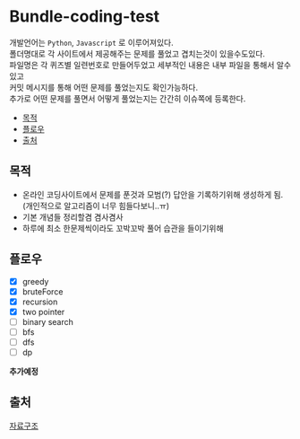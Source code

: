 # Bundle-coding-test

개발언어는 `Python`, `Javascript` 로 이루어져있다.  
폴더명대로 각 사이트에서 제공해주는 문제를 풀었고 겹치는것이 있을수도있다.  
파일명은 각 퀴즈별 일련번호로 만들어두었고 세부적인 내용은 내부 파일을 통해서 알수있고  
커밋 메시지를 통해 어떤 문제를 풀었는지도 확인가능하다.  
추가로 어떤 문제를 풀면서 어떻게 풀었는지는 간간히 이슈쪽에 등록한다.  

* [목적](#목적)
* [플로우](#플로우)
* [출처](#출처)

## 목적
* 온라인 코딩사이트에서 문제를 푼것과 모범(?) 답안을 기록하기위해 생성하게 됨. (개인적으로 알고리즘이 너무 힘들다보니..ㅠ)
* 기본 개념들 정리할겸 겸사겸사
* 하루에 최소 한문제씩이라도 꼬박꼬박 풀어 습관을 들이기위해

## 플로우
* [x] greedy
* [x] bruteForce
* [x] recursion
* [x] two pointer
* [ ] binary search
* [ ] bfs
* [ ] dfs
* [ ] dp

__추가예정__ 


## 출처

[자료구조](http://ejklike.github.io/2017/03/04/sorting-algorithms-with-python.html)
